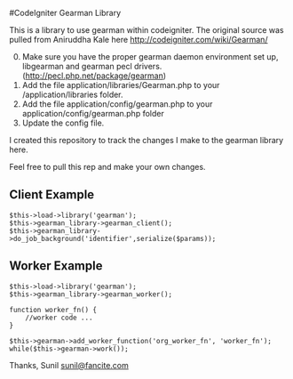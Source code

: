 #CodeIgniter Gearman Library

This is a library to use gearman within codeigniter.  The original source was pulled from Aniruddha Kale here 
http://codeigniter.com/wiki/Gearman/

0. Make sure you have the proper gearman daemon environment set up, libgearman and gearman pecl drivers. (http://pecl.php.net/package/gearman)
1. Add the file application/libraries/Gearman.php to your /application/libraries folder. 
2. Add the file application/config/gearman.php to your application/config/gearman.php folder
3. Update the config file. 

I created this repository to track the changes I make to the gearman library here. 

Feel free to pull this rep and make your own changes. 

## Client Example 
    $this->load->library('gearman');
    $this->gearman_library->gearman_client();
    $this->gearman_library->do_job_background('identifier',serialize($params)); 

## Worker Example 
    $this->load->library('gearman');
    $this->gearman_library->gearman_worker();

    function worker_fn() {
        //worker code ...
    }

    $this->gearman->add_worker_function('org_worker_fn', 'worker_fn'); 
    while($this->gearman->work()); 


Thanks,
Sunil
sunil@fancite.com
